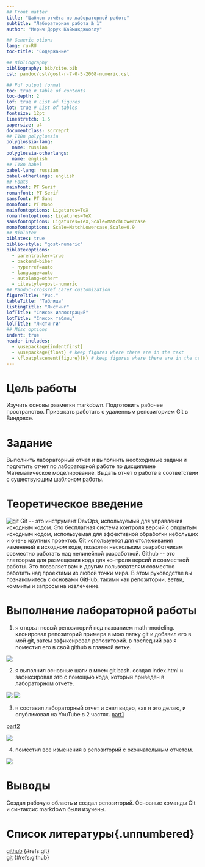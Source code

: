 ```yaml
---
## Front matter
title: "Шаблон отчёта по лабораторной работе"
subtitle: "Лабораторная работа № 1"
author: "Мерич Дорук Каймакджыоглу"

## Generic otions
lang: ru-RU
toc-title: "Содержание"

## Bibliography
bibliography: bib/cite.bib
csl: pandoc/csl/gost-r-7-0-5-2008-numeric.csl

## Pdf output format
toc: true # Table of contents
toc-depth: 2
lof: true # List of figures
lot: true # List of tables
fontsize: 12pt
linestretch: 1.5
papersize: a4
documentclass: scrreprt
## I18n polyglossia
polyglossia-lang:
  name: russian
polyglossia-otherlangs:
  name: english
## I18n babel
babel-lang: russian
babel-otherlangs: english
## Fonts
mainfont: PT Serif
romanfont: PT Serif
sansfont: PT Sans
monofont: PT Mono
mainfontoptions: Ligatures=TeX
romanfontoptions: Ligatures=TeX
sansfontoptions: Ligatures=TeX,Scale=MatchLowercase
monofontoptions: Scale=MatchLowercase,Scale=0.9
## Biblatex
biblatex: true
biblio-style: "gost-numeric"
biblatexoptions:
  - parentracker=true
  - backend=biber
  - hyperref=auto
  - language=auto
  - autolang=other*
  - citestyle=gost-numeric
## Pandoc-crossref LaTeX customization
figureTitle: "Рис."
tableTitle: "Таблица"
listingTitle: "Листинг"
lofTitle: "Список иллюстраций"
lotTitle: "Список таблиц"
lolTitle: "Листинги"
## Misc options
indent: true
header-includes:
  - \usepackage{indentfirst}
  - \usepackage{float} # keep figures where there are in the text
  - \floatplacement{figure}{H} # keep figures where there are in the text
---
```


# Цель работы
Изучить основы разметки markdown. Подготовить рабочее пространство. Привыкать работать с удаленным репозиторием Git в Виндовсе.


# Задание
Выполнить лабораторный отчет и выполнить необходимые задачи и подготить отчет по лабораторной работе по дисциплине Математическое моделирование.
Выдать отчет о работе в соответствии с существующим шаблоном работы.


# Теоретическое введение
![git]("image/git.png")
Git -- это инструмент DevOps, используемый для управления исходным кодом. Это бесплатная система контроля версий с открытым исходным кодом, используемая для эффективной обработки небольших и очень крупных проектов. Git используется для отслеживания изменений в исходном коде, позволяя нескольким разработчикам совместно работать над нелинейной разработкой.
Github -- это платформа для размещения кода для контроля версий и совместной работы. Это позволяет вам и другим пользователям совместно работать над проектами из любой точки мира. В этом руководстве вы познакомитесь с основами GitHub, такими как репозитории, ветви, коммиты и запросы на извлечение.


# Выполнение лабораторной работы

1. я открыл новый репозиторий под названием math-modeling. клонировал репозиторий примера в мою папку git и добавил его в мой git, затем зафиксировал репозиторий. в последний раз я поместил его в свой github в главной ветке.
<img src="https://github.com/dorukme123/math-modelling/tree/main/labs/lab01/report/report/image/1.jpg"/>

2. я выполнил основные шаги в моем git bash. создал index.html и зафиксировал это с помощью кода, который приведен в лабораторном отчете.
<img src="https://github.com/dorukme123/math-modelling/tree/main/labs/lab01/report/report/image/1.2.jpg"/>
<img src="https://github.com/dorukme123/math-modelling/tree/main/labs/lab01/report/report/image/1.2code.jpg"/>

3. я составил лабораторный отчет и снял видео, как я это делаю, и опубликовал на YouTube в 2 частях.
[part1](https://youtu.be/gfyv3sH8NGs)

[part2](https://youtu.be/U3f0F7_YXPM)

<img src="https://github.com/dorukme123/math-modelling/tree/main/labs/lab01/report/report/image/video.jpg"/>

4. поместил все изменения в репозиторий с окончательным отчетом.
<img src="https://github.com/dorukme123/math-modelling/tree/main/labs/lab01/report/report/image/push.jpg"/>


# Выводы

Создал рабочую область и создал репозиторий. Основные команды Git и синтаксис markdown были изучены.

# Список литературы{.unnumbered}

[github](https://github.com) {#refs:git}
<br>
[git](https://git-scm.com) {#refs:github}
